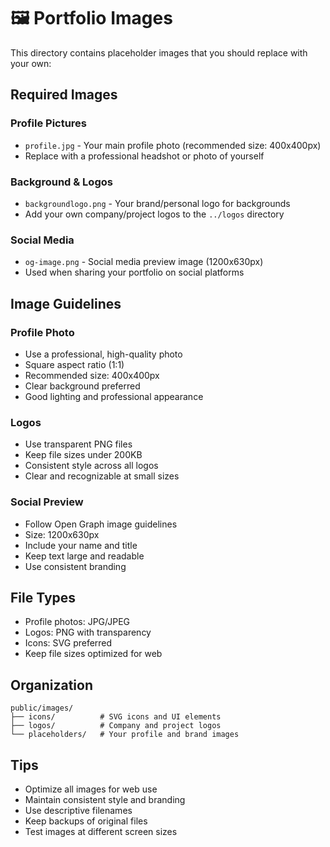 # 🖼️ Portfolio Images

This directory contains placeholder images that you should replace with your own:

## Required Images

### Profile Pictures

- `profile.jpg` - Your main profile photo (recommended size: 400x400px)
- Replace with a professional headshot or photo of yourself

### Background & Logos

- `backgroundlogo.png` - Your brand/personal logo for backgrounds
- Add your own company/project logos to the `../logos` directory

### Social Media

- `og-image.png` - Social media preview image (1200x630px)
- Used when sharing your portfolio on social platforms

## Image Guidelines

### Profile Photo

- Use a professional, high-quality photo
- Square aspect ratio (1:1)
- Recommended size: 400x400px
- Clear background preferred
- Good lighting and professional appearance

### Logos

- Use transparent PNG files
- Keep file sizes under 200KB
- Consistent style across all logos
- Clear and recognizable at small sizes

### Social Preview

- Follow Open Graph image guidelines
- Size: 1200x630px
- Include your name and title
- Keep text large and readable
- Use consistent branding

## File Types

- Profile photos: JPG/JPEG
- Logos: PNG with transparency
- Icons: SVG preferred
- Keep file sizes optimized for web

## Organization

```
public/images/
├── icons/          # SVG icons and UI elements
├── logos/          # Company and project logos
└── placeholders/   # Your profile and brand images
```

## Tips

- Optimize all images for web use
- Maintain consistent style and branding
- Use descriptive filenames
- Keep backups of original files
- Test images at different screen sizes
